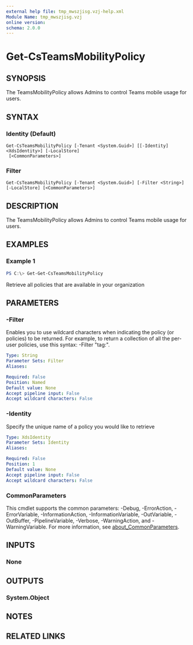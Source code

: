 ```yaml
---
external help file: tmp_mwszjisg.vzj-help.xml
Module Name: tmp_mwszjisg.vzj
online version:
schema: 2.0.0
---
```


# Get-CsTeamsMobilityPolicy

## SYNOPSIS
The TeamsMobilityPolicy allows Admins to control Teams mobile usage for users. 

## SYNTAX

### Identity (Default)
```
Get-CsTeamsMobilityPolicy [-Tenant <System.Guid>] [[-Identity] <XdsIdentity>] [-LocalStore]
 [<CommonParameters>]
```

### Filter
```
Get-CsTeamsMobilityPolicy [-Tenant <System.Guid>] [-Filter <String>] [-LocalStore] [<CommonParameters>]
```

## DESCRIPTION
The TeamsMobilityPolicy allows Admins to control Teams mobile usage for users. 

## EXAMPLES

### Example 1
```powershell
PS C:\> Get-Get-CsTeamsMobilityPolicy
```
Retrieve all policies that are available in your organization

## PARAMETERS

### -Filter
Enables you to use wildcard characters when indicating the policy (or policies) to be returned. For example, to return a collection of all the per-user policies, use this syntax: -Filter "tag:".

```yaml
Type: String
Parameter Sets: Filter
Aliases:

Required: False
Position: Named
Default value: None
Accept pipeline input: False
Accept wildcard characters: False
```

### -Identity
Specify the unique name of a policy you would like to retrieve

```yaml
Type: XdsIdentity
Parameter Sets: Identity
Aliases:

Required: False
Position: 1
Default value: None
Accept pipeline input: False
Accept wildcard characters: False
```

### CommonParameters
This cmdlet supports the common parameters: -Debug, -ErrorAction, -ErrorVariable, -InformationAction, -InformationVariable, -OutVariable, -OutBuffer, -PipelineVariable, -Verbose, -WarningAction, and -WarningVariable. For more information, see [about_CommonParameters](http://go.microsoft.com/fwlink/?LinkID=113216).

## INPUTS

### None

## OUTPUTS

### System.Object
## NOTES

## RELATED LINKS
